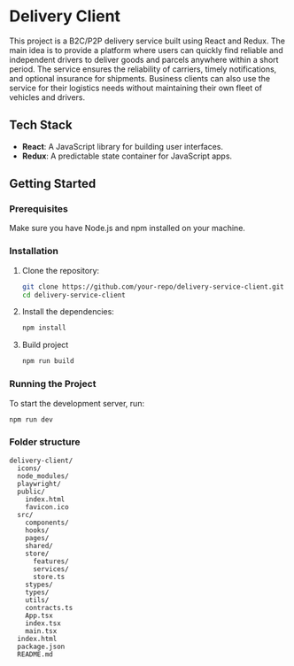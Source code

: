 # Delivery Client

This project is a B2C/P2P delivery service built using React and Redux. The main idea is to provide a platform where users can quickly find reliable and independent drivers to deliver goods and parcels anywhere within a short period. The service ensures the reliability of carriers, timely notifications, and optional insurance for shipments. Business clients can also use the service for their logistics needs without maintaining their own fleet of vehicles and drivers.

## Tech Stack

- **React**: A JavaScript library for building user interfaces.
- **Redux**: A predictable state container for JavaScript apps.

## Getting Started

### Prerequisites

Make sure you have Node.js and npm installed on your machine.

### Installation

1. Clone the repository:

    ```sh
    git clone https://github.com/your-repo/delivery-service-client.git
    cd delivery-service-client
    ```

2. Install the dependencies:

    ```sh
    npm install
    ```
3. Build project
    ```sh
    npm run build
    ```

### Running the Project

To start the development server, run:

```sh
npm run dev
```

### Folder structure

```
delivery-client/
  icons/
  node_modules/
  playwright/
  public/
    index.html
    favicon.ico
  src/
    components/
    hooks/
    pages/
    shared/
    store/
      features/
      services/
      store.ts
    stypes/
    types/
    utils/
    contracts.ts
    App.tsx
    index.tsx
    main.tsx
  index.html
  package.json
  README.md
```
